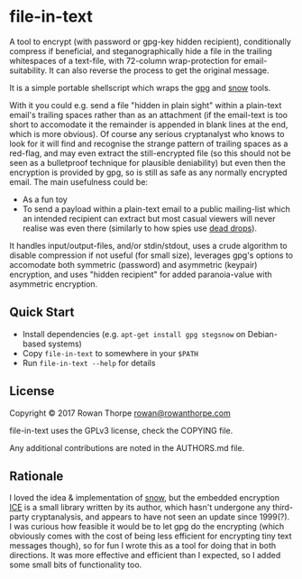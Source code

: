 file-in-text
============

A tool to encrypt (with password or gpg-key hidden recipient), conditionally
compress if beneficial, and steganographically hide a file in the trailing
whitespaces of a text-file, with 72-column wrap-protection for
email-suitability. It can also reverse the process to get the original
message.

It is a simple portable shellscript which wraps the [gpg](https://www.gnupg.org)
and [snow](http://www.darkside.com.au/snow) tools.

With it you could e.g. send a file "hidden in plain sight" within a
plain-text email's trailing spaces rather than as an attachment (if the
email-text is too short to accomodate it the remainder is appended in blank
lines at the end, which is more obvious). Of course any serious cryptanalyst
who knows to look for it will find and recognise the strange pattern of
trailing spaces as a red-flag, and may even extract the still-encrypted file
(so this should not be seen as a bulletproof technique for plausible
deniability) but even then the encryption is provided by gpg, so is still
as safe as any normally encrypted email. The main usefulness could be:

* As a fun toy
* To send a payload within a plain-text email to a public mailing-list which
  an intended recipient can extract but most casual viewers will never
  realise was even there (similarly to how spies use [dead drops](https://en.wikipedia.org/wiki/Dead_drop)).

It handles input/output-files, and/or stdin/stdout, uses a crude algorithm
to disable compression if not useful (for small size), leverages gpg's
options to accomodate both symmetric (password) and asymmetric (keypair)
encryption, and uses "hidden recipient" for added paranoia-value with
asymmetric encryption.

Quick Start
-----------

* Install dependencies (e.g. `apt-get install gpg stegsnow` on Debian-based
  systems)
* Copy `file-in-text` to somewhere in your `$PATH`
* Run `file-in-text --help` for details

License
-------

Copyright © 2017 Rowan Thorpe <rowan@rowanthorpe.com>

file-in-text uses the GPLv3 license, check the COPYING file.

Any additional contributions are noted in the AUTHORS.md file.

Rationale
---------

I loved the idea & implementation of [snow](http://www.darkside.com.au/snow), but the embedded
encryption [ICE](http://www.darkside.com.au/ice/index.html) is a
small library written by its author, which hasn't undergone any
third-party cryptanalysis, and appears to have not seen an update
since 1999(?). I was curious how feasible it would be to let gpg do
the encrypting (which obviously comes with the cost of being less
efficient for encrypting tiny text messages though), so for fun I
wrote this as a tool for doing that in both directions. It was more
effective and efficient than I expected, so I added some small bits
of functionality too.
